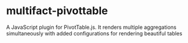 # multifact-pivottable
A JavaScript plugin for PivotTable.js. It renders multiple aggregations simultaneously with added configurations for rendering beautiful tables 
